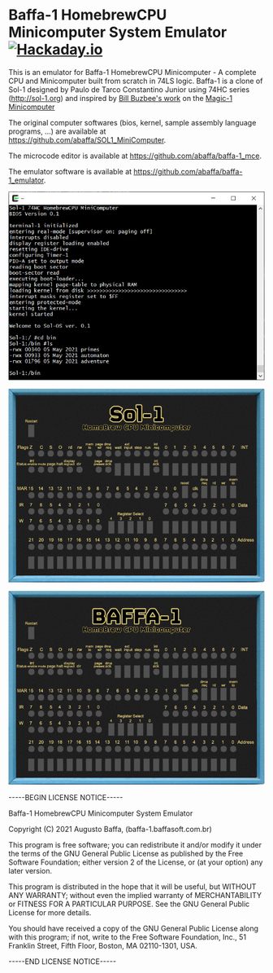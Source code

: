 # Baffa-1 HomebrewCPU Minicomputer System Emulator [![Hackaday.io](https://img.shields.io/badge/Hackaday.io--blue.svg)](https://hackaday.io/project/183265-baffa-1-homebrewcpu-minicomputer)

This is an emulator for Baffa-1 HomebrewCPU Minicomputer - A complete CPU and Minicomputer built from scratch in 74LS logic. Baffa-1 is a clone of Sol-1 designed by Paulo de Tarco Constantino Junior using 74HC series (http://sol-1.org) and inspired by [Bill Buzbee's work](http://homebrewcpu.com) on the [Magic-1 Minicomputer](http://www.magic-1.org/)

The original computer softwares (bios, kernel, sample assembly language programs, ...) are available at https://github.com/abaffa/SOL1_MiniComputer.

The microcode editor is available at https://github.com/abaffa/baffa-1_mce.

The emulator software is available at https://github.com/abaffa/baffa-1_emulator.

![sol1_terminal](_images/sol1_terminal.png)

![painel_sol-1](_images/painel_sol-1.png)

![painel_baffa-1](_images/painel_baffa-1.png)

-----BEGIN LICENSE NOTICE----- 

Baffa-1 HomebrewCPU Minicomputer System Emulator

Copyright (C) 2021  Augusto Baffa, (baffa-1.baffasoft.com.br)

This program is free software; you can redistribute it and/or
modify it under the terms of the GNU General Public License
as published by the Free Software Foundation; either version 2
of the License, or (at your option) any later version.

This program is distributed in the hope that it will be useful,
but WITHOUT ANY WARRANTY; without even the implied warranty of
MERCHANTABILITY or FITNESS FOR A PARTICULAR PURPOSE.  See the
GNU General Public License for more details.

You should have received a copy of the GNU General Public License
along with this program; if not, write to the Free Software
Foundation, Inc., 51 Franklin Street, Fifth Floor, Boston, MA  02110-1301, USA.

-----END LICENSE NOTICE----- 
